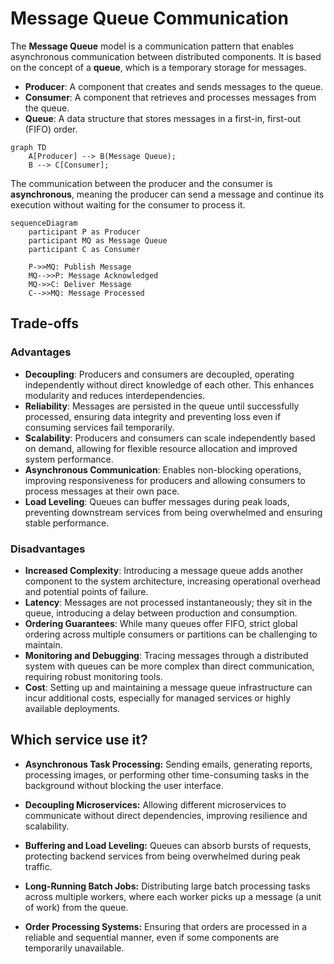 # Message Queue Communication



The **Message Queue** model is a communication pattern that enables asynchronous communication between distributed components. It is based on the concept of a **queue**, which is a temporary storage for messages.

-   **Producer**: A component that creates and sends messages to the queue.
-   **Consumer**: A component that retrieves and processes messages from the queue.
-   **Queue**: A data structure that stores messages in a first-in, first-out (FIFO) order.

```mermaid
graph TD
    A[Producer] --> B(Message Queue);
    B --> C[Consumer];
```


The communication between the producer and the consumer is **asynchronous**, meaning the producer can send a message and continue its execution without waiting for the consumer to process it.

```mermaid
sequenceDiagram
    participant P as Producer
    participant MQ as Message Queue
    participant C as Consumer

    P->>MQ: Publish Message
    MQ-->>P: Message Acknowledged
    MQ->>C: Deliver Message
    C-->>MQ: Message Processed
```

## Trade-offs

### Advantages
-   **Decoupling**: Producers and consumers are decoupled, operating independently without direct knowledge of each other. This enhances modularity and reduces interdependencies.
-   **Reliability**: Messages are persisted in the queue until successfully processed, ensuring data integrity and preventing loss even if consuming services fail temporarily.
-   **Scalability**: Producers and consumers can scale independently based on demand, allowing for flexible resource allocation and improved system performance.
-   **Asynchronous Communication**: Enables non-blocking operations, improving responsiveness for producers and allowing consumers to process messages at their own pace.
-   **Load Leveling**: Queues can buffer messages during peak loads, preventing downstream services from being overwhelmed and ensuring stable performance.

### Disadvantages
-   **Increased Complexity**: Introducing a message queue adds another component to the system architecture, increasing operational overhead and potential points of failure.
-   **Latency**: Messages are not processed instantaneously; they sit in the queue, introducing a delay between production and consumption.
-   **Ordering Guarantees**: While many queues offer FIFO, strict global ordering across multiple consumers or partitions can be challenging to maintain.
-   **Monitoring and Debugging**: Tracing messages through a distributed system with queues can be more complex than direct communication, requiring robust monitoring tools.
-   **Cost**: Setting up and maintaining a message queue infrastructure can incur additional costs, especially for managed services or highly available deployments.

## Which service use it?

-   **Asynchronous Task Processing:** Sending emails, generating reports, processing images, or performing other time-consuming tasks in the background without blocking the user interface.

-   **Decoupling Microservices:** Allowing different microservices to communicate without direct dependencies, improving resilience and scalability.

-   **Buffering and Load Leveling:** Queues can absorb bursts of requests, protecting backend services from being overwhelmed during peak traffic.

-   **Long-Running Batch Jobs:** Distributing large batch processing tasks across multiple workers, where each worker picks up a message (a unit of work) from the queue.

-   **Order Processing Systems:** Ensuring that orders are processed in a reliable and sequential manner, even if some components are temporarily unavailable.
